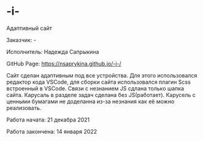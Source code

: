 # -i-
Адаптивный сайт

Заказчик: -

Исполнитель: Надежда Сапрыкина

GitHub Page: https://nsaprykina.github.io/-i-/

Сайт сделан адаптивным под все устройства. Для этого использовался редактор кода VSCode, для сборки сайта использовался плагин Scss встроенный в VSCode. Связи с незнанием JS сдлана только шапка сайта. Карусаль в разделе задач сделана без JS(работает). Карусель с ценными бумагами не доделанна из-за незнания как её можно реализовать.

Работа начата: 21 декабра 2021

Работа закончена: 14 января 2022
